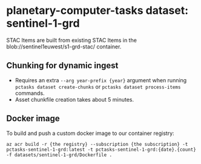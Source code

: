 # planetary-computer-tasks dataset: sentinel-1-grd

STAC Items are built from existing STAC Items in the blob://sentinel1euwest/s1-grd-stac/ container.

## Chunking for dynamic ingest

- Requires an extra `--arg year-prefix {year}` argument when running `pctasks dataset create-chunks` or `pctasks dataset process-items` commands.
- Asset chunkfile creation takes about 5 minutes.

## Docker image

To build and push a custom docker image to our container registry:

```shell
az acr build -r {the registry} --subscription {the subscription} -t pctasks-sentinel-1-grd:latest -t pctasks-sentinel-1-grd:{date}.{count} -f datasets/sentinel-1-grd/Dockerfile .
```
